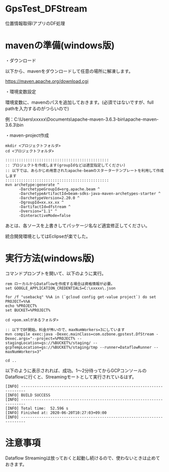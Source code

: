# GpsTest_DFStream
位置情報取得lアプリのDF処理

# mavenの準備(windows版)

・ダウンロード

以下から、mavenをダウンロードして任意の場所に解凍します。

https://maven.apache.org/download.cgi

・環境変数設定

環境変数に、mavenのパスを追加しておきます。(必須ではないですが、full pathを入力するのがつらいので)

例：C:\Users\xxxxx\Documents\apache-maven-3.6.3-bin\apache-maven-3.6.3\bin

・maven-project作成

```
mkdir <プロジェクトフォルダ>
cd <プロジェクトフォルダ>

::::::::::::::::::::::::::::::::::::::::::::::
:: プロジェクトを作成します(groupIdなどは適宜指定してください)
:: 以下では、あらかじめ用意されたapache-beamのスターターテンプレートを利用して作成します
::::::::::::::::::::::::::::::::::::::::::::::
mvn archetype:generate ^
      -DarchetypeGroupId=org.apache.beam ^
      -DarchetypeArtifactId=beam-sdks-java-maven-archetypes-starter ^
      -DarchetypeVersion=2.20.0 ^
      -DgroupId=xx.xx.xx ^
      -DartifactId=dfstream ^
      -Dversion="1.1" ^
      -DinteractiveMode=false

```

あとは、各ソースを上書きしてパッケージ名など適宜修正してください。

統合開発環境としてはEclipseが楽でした。


# 実行方法(windows版)

コマンドプロンプトを開いて、以下のように実行。


```
rem ローカルからDataflowを作成する場合は資格情報が必要。
set GOOGLE_APPLICATION_CREDENTIALS=C:\xxxxx\.json

for /f "usebackq" %%A in (`gcloud config get-value project`) do set PROJECT=%%A
echo %PROJECT%
set BUCKET=%PROJECT%

cd <pom.xmlがあるフォルダ>

:: 以下でDF開始。料金が怖いので、maxNumWorkers=3にしています
mvn compile exec:java -Dexec.mainClass=com.ozbone.gpstest.DfStream -Dexec.args="--project=%PROJECT% --stagingLocation=gs://%BUCKET%/staging/ --gcpTempLocation=gs://%BUCKET%/staging/tmp --runner=DataflowRunner --maxNumWorkers=3"

cd ..

```

以下のように表示されれば、成功。1～2分待ってからGCPコンソールのDataflowに行くと、Streamingモートとして実行されているはず。

```
[INFO] ------------------------------------------------------------------------
[INFO] BUILD SUCCESS
[INFO] ------------------------------------------------------------------------
[INFO] Total time:  52.596 s
[INFO] Finished at: 2020-06-20T10:27:03+09:00
[INFO] ------------------------------------------------------------------------

```

# 注意事項
Dataflow Streamingは放っておくと起動し続けるので、使わないときは止めておきます。